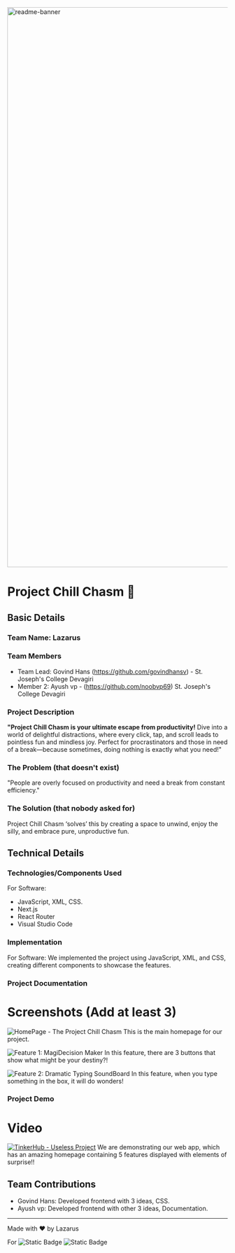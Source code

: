 <img width="1280" alt="readme-banner" src="https://github.com/user-attachments/assets/35332e92-44cb-425b-9dff-27bcf1023c6c">

# Project Chill Chasm 🎯

## Basic Details
### Team Name: Lazarus

### Team Members
- Team Lead: Govind Hans (https://github.com/govindhansv) - St. Joseph's College Devagiri
- Member 2: Ayush vp - (https://github.com/noobvp69) St. Joseph's College Devagiri

### Project Description
**"Project Chill Chasm is your ultimate escape from productivity!** 
Dive into a world of delightful distractions, where every click, tap, and scroll leads to pointless fun and mindless joy. 
Perfect for procrastinators and those in need of a break—because sometimes, doing nothing is exactly what you need!"

### The Problem (that doesn't exist)
"People are overly focused on productivity and need a break from constant efficiency." 

### The Solution (that nobody asked for)
Project Chill Chasm ‘solves’ this by creating a space to unwind, enjoy the silly, and embrace pure, unproductive fun.

## Technical Details
### Technologies/Components Used
For Software:
- JavaScript, XML, CSS.
- Next.js
- React Router
- Visual Studio Code

### Implementation
For Software:
We implemented the project using JavaScript, XML, and CSS, creating different components to showcase the features.

### Project Documentation
# Screenshots (Add at least 3)

![HomePage - The Project Chill Chasm](https://github.com/noobvp69/Tinkerhuib-Useless-Project/blob/master/3.png)
This is the main homepage for our project.

![Feature 1: MagiDecision Maker](https://github.com/noobvp69/Tinkerhuib-Useless-Project/blob/master/1.png)
In this feature, there are 3 buttons that show what might be your destiny?!

![Feature 2: Dramatic Typing SoundBoard](https://github.com/noobvp69/Tinkerhuib-Useless-Project/blob/master/4.png)
In this feature, when you type something in the box, it will do wonders!

### Project Demo
# Video
[![TinkerHub - Useless Project](https://img.youtube.com/vi/VIDEO_ID/0.jpg)](https://youtu.be/g8cXMSZS9QY)
We are demonstrating our web app, which has an amazing homepage containing 5 features displayed with elements of surprise!!

## Team Contributions
- Govind Hans: Developed frontend with 3 ideas, CSS.
- Ayush vp: Developed frontend with other 3 ideas, Documentation.

---
Made with ❤️ by Lazarus 

For ![Static Badge](https://img.shields.io/badge/TinkerHub-24?color=%23000000&link=https%3A%2F%2Fwww.tinkerhub.org%2F)
![Static Badge](https://img.shields.io/badge/UselessProject--24-24?link=https%3A%2F%2Fwww.tinkerhub.org%2Fevents%2FQ2Q1TQKX6Q%2FUseless%2520Projects)

